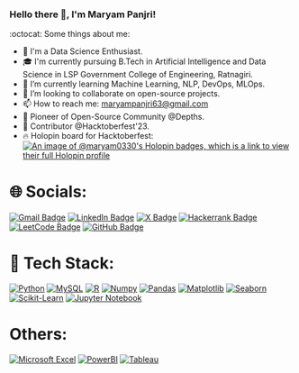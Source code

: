 ### Hello there 👋, I'm Maryam Panjri! 

:octocat: Some things about me:

- 🔭 I'm a Data Science Enthusiast.
- 🎓 I'm currently pursuing B.Tech in Artificial Intelligence and Data Science in LSP Government College of Engineering, Ratnagiri.
- 🌱 I’m currently learning Machine Learning, NLP, DevOps, MLOps.
- 🤝 I’m looking to collaborate on open-source projects.
- 📫 How to reach me: maryampanjri63@gmail.com
- 🚀 Pioneer of Open-Source Community @Depths.
- 🎉 Contributor @Hacktoberfest'23.
- 🔥 Holopin board for Hacktoberfest: 
      [![An image of @maryam0330's Holopin badges, which is a link to view their full Holopin profile](https://holopin.me/maryam0330)](https://holopin.io/@maryam0330)

# 🌐 Socials:

<a href="mailto:maryampanjri63@gmail.com" target="_top"><img src="https://img.shields.io/badge/Gmail-D14836?style=for-the-badge&logo=gmail&logoColor=white" alt="Gmail Badge"></a>
<a href="https://www.linkedin.com/in/maryam-panjri/" target="_blank"><img src="https://img.shields.io/badge/LinkedIn-blue?style=for-the-badge&logo=linkedin&logoColor=white" alt="LinkedIn Badge"></a>
<a href="https://x.com/maryam_panjri" target="_blank"><img src="https://img.shields.io/badge/X-black?style=for-the-badge&logo=x&logoColor=white" alt="X Badge"></a>
<a href="https://www.hackerrank.com/profile/maryampanjri63" target="_blank"><img src="https://img.shields.io/badge/-Hackerrank-black?style=for-the-badge&logo=HackerRank&logoColor=2EC866" alt="Hackerrank Badge"></a>
<a href="https://leetcode.com/u/1kriDZgoj5/" target="_blank"><img src="https://img.shields.io/badge/-LeetCode-FFA116?style=for-the-badge&logo=LeetCode&logoColor=white" alt="LeetCode Badge"></a>
<a href="https://github.com/Maryam0330" target="_blank"><img src="https://img.shields.io/badge/GitHub-black?style=for-the-badge&logo=github&logoColor=white" alt="GitHub Badge"></a>


# 🔧 Tech Stack:
 
[![Python](https://img.shields.io/badge/python-3670A0?style=for-the-badge&logo=python&logoColor=ffdd54)](https://www.python.org)
[![MySQL](https://img.shields.io/badge/MySQL-007BFF?style=for-the-badge&logo=mysql&logoColor=white)](https://www.mysql.com/)
[![R](https://img.shields.io/badge/R-007BFF?style=for-the-badge&logo=r&logoColor=white)](https://www.r-project.org/)
[![Numpy](https://img.shields.io/badge/numpy-%23013243.svg?style=for-the-badge&logo=numpy&logoColor=white)](https://numpy.org)
[![Pandas](https://img.shields.io/badge/pandas-%23150458.svg?style=for-the-badge&logo=pandas&logoColor=white)](https://pandas.pydata.org)
[![Matplotlib](https://img.shields.io/badge/Matplotlib-%23013243.svg?style=for-the-badge&logo=matplotlib&logoColor=white)](https://matplotlib.org/)
[![Seaborn](https://img.shields.io/badge/Seaborn-%23776A61.svg?style=for-the-badge&logo=seaborn&logoColor=white)](https://seaborn.pydata.org/)
[![Scikit-Learn](https://img.shields.io/badge/Scikit--Learn-%23F7931A.svg?style=for-the-badge&logo=scikit-learn&logoColor=white)](https://scikit-learn.org)
[![Jupyter Notebook](https://img.shields.io/badge/Jupyter-F37626.svg?&style=for-the-badge&logo=Jupyter&logoColor=white)](https://jupyter.org)

# Others:

[![Microsoft Excel](https://img.shields.io/badge/Microsoft_Excel-217346?style=for-the-badge&logo=microsoft-excel&logoColor=white)](https://www.microsoft.com/en-us/microsoft-365/excel)
[![PowerBI](https://img.shields.io/badge/PowerBI-F2C811?style=for-the-badge&logo=powerbi&logoColor=black)](https://powerbi.microsoft.com)
[![Tableau](https://img.shields.io/badge/Tableau-white?style=for-the-badge&logo=tableau&logoColor=blue)](https://www.tableau.com)


